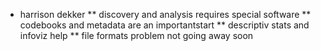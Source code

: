* harrison dekker
** discovery and analysis requires special software
** codebooks and metadata are an importantstart
** descriptiv stats  and infoviz help
** file formats problem not going away soon
